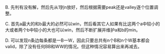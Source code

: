 B. 先判有没有解，然后先从1到n放好，然后根据需要peak还是valley逐个位置调整。

C. 首先a最大的和b最大的必然可以win，然后看其它人如果有比这两个a中较小的大或者两个b中较小的大也可以win，然后不断扩展并维护a和b的min。

D. 可以发现n条边每条都是一B一W，因此只要总共有n个B和n个W基本都会valid，除了没有任何BB和WW的情况。但这种情况容易算出来再减去。

